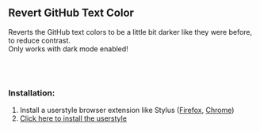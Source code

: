 ## Revert GitHub Text Color
Reverts the GitHub text colors to be a little bit darker like they were before, to reduce contrast.  
Only works with dark mode enabled!  

<br><br>

### Installation:
1. Install a userstyle browser extension like Stylus ([Firefox](https://addons.mozilla.org/en-US/firefox/addon/styl-us/), [Chrome](https://chromewebstore.google.com/detail/stylus/clngdbkpkpeebahjckkjfobafhncgmne))
2. [Click here to install the userstyle](https://github.com/Sv443/Revert-GitHub-Text-Color/raw/main/RevertGHTextCol.user.css)
